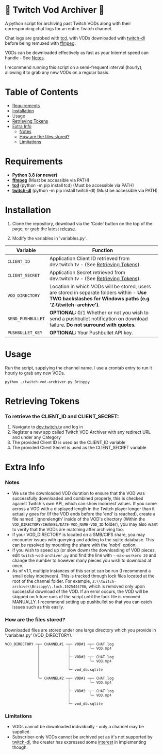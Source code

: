 ﻿# 📁 Twitch Vod Archiver 📁
A python script for archiving past Twitch VODs along with their corresponding chat logs for an entire Twitch channel.

Chat logs are grabbed with [tcd](https://github.com/PetterKraabol/Twitch-Chat-Downloader), with VODs downloaded with [twitch-dl](https://github.com/ihabunek/twitch-dl) before being remuxed with [ffmpeg](https://ffmpeg.org/).

VODs can be downloaded effectively as fast as your Internet speed can handle - See [Notes](#notes).

I recommend running this script on a semi-frequent interval (hourly), allowing it to grab any new VODs on a regular basis.


Table of Contents
=================

  * [Requirements](#requirements)
  * [Installation](#installation)
  * [Usage](#usage)
  * [Retrieving Tokens](#retrieving-tokens)
  * [Extra Info](#extra-info)
    * [Notes](#notes)
    * [How are the files stored?](#how-are-the-files-stored)
    * [Limitations](#limitations)

# Requirements
* **Python 3.8 (or newer)**
* **[ffmpeg](https://ffmpeg.org/)** (Must be accessible via PATH)
* **[tcd](https://github.com/PetterKraabol/Twitch-Chat-Downloader)** (python -m pip install tcd) (Must be accessible via PATH)
* **[twitch-dl](https://github.com/ihabunek/twitch-dl)** (python -m pip install twitch-dl) (Must be accessible via PATH)

# Installation
1. Clone the repository, download via the 'Code' button on the top of the page, or grab the latest [release](https://github.com/Brisppy/twitch-vod-archiver/releases/latest).

2. Modify the variables in 'variables.py'.

| Variable | Function |
|-------|------|
|```CLIENT_ID```|Application Client ID retrieved from dev.twitch.tv - (See [Retrieving Tokens](#retrieving-tokens)).
|```CLIENT_SECRET```|Application Secret retrieved from dev.twitch.tv - (See [Retrieving Tokens](#retrieving-tokens)).
|```VOD_DIRECTORY```|Location in which VODs will be stored, users are stored in separate folders within - **Use TWO backslashes for Windows paths (e.g 'Z:\\\twitch-archive').**
|```SEND_PUSHBULLET```|**OPTIONAL:** 0/1 Whether or not you wish to send a pushbullet notification on download failure. **Do not surround with quotes.**
|```PUSHBULLET_KEY```|**OPTIONAL:** Your Pushbullet API key.

# Usage
Run the script, supplying the channel name. I use a crontab entry to run it hourly to grab any new VODs.

```python ./twitch-vod-archiver.py Brisppy```

# Retrieving Tokens
### To retrieve the CLIENT_ID and CLIENT_SECRET:
1. Navigate to [dev.twitch.tv](https://dev.twitch.tv/) and log in
2. Register a new app called Twitch VOD Archiver with any redirect URL and under any Category
3. The provided Client ID is used as the CLIENT_ID variable
4. The provided Client Secret is used as the CLIENT_SECRET variable

# Extra Info
### Notes
* We use the downloaded VOD duration to ensure that the VOD was successfully downloaded and combined properly, this is checked against Twitch's own API, which can show incorrect values. If you come across a VOD with a displayed length in the Twitch player longer than it actually goes for (If the VOD ends before the 'end' is reached), create a file named '.ignorelength' inside of the VOD's directory (Within the ```VOD_DIRECTORY/CHANNEL/DATE-VOD_NAME-VOD_ID``` folder), you may also want to verify that the VODs are matching after archiving too.
* If your VOD_DIRECTORY is located on a SMB/CIFS share, you may encounter issues with querying and adding to the sqlite database. This can be resolved by mounting the share with the 'nobrl' option.
* If you wish to speed up (or slow down) the downloading of VOD pieces, edit ```twitch-vod-archiver.py``` and find the line with ```--max-workers 20``` and change the number to however many pieces you wish to download at once.
* As of v1.1, multiple instances of this script can be run (I recommend a small delay inbetween). This is tracked through lock files located at the root of the channel folder. For example, ```Z:\\twitch-archive\\Brisppy\\.lock.1025444786```, which is removed only upon successful download of the VOD. If an error occurs, the VOD will be skipped on future runs of the script until the lock file is removed MANUALLY. I recommend setting up pushbullet so that you can catch issues such as this easily.

### How are the files stored?
Downloaded files are stored under one large directory which you provide in 'variables.py' (VOD_DIRECTORY).

    VOD_DIRECTORY ─┬─ CHANNEL#1 ─┬─ VOD#1 ─┬─ CHAT.log
                   │             │         └─ VOD.mp4
                   │             │
                   │             ├─ VOD#2 ─┬─ CHAT.log
                   │             │         └─ VOD.mp4
                   │             │
                   │             └─ vod_db.sqlite
                   │
                   └─ CHANNEL#2 ─┬─ VOD#1 ─┬─ CHAT.log
                                 │         └─ VOD.mp4
                                 │
                                 ├─ VOD#2 ─┬─ CHAT.log
                                 │         └─ VOD.mp4
                                 │
                                 └─ vod_db.sqlite

### Limitations
* VODs cannot be downloaded individually - only a channel may be supplied.
* Subscriber-only VODs cannot be archived yet as it's not supported by [twitch-dl](https://github.com/ihabunek/twitch-dl), the creater has expressed some [interest](https://github.com/ihabunek/twitch-dl/issues/48) in implementing though.
